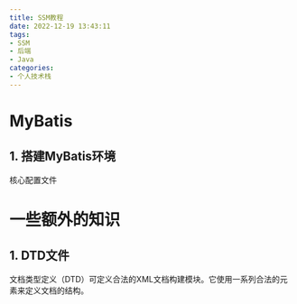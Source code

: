 ```yaml
---
title: SSM教程
date: 2022-12-19 13:43:11
tags:
- SSM
- 后端
- Java
categories:
- 个人技术栈
---
```


# MyBatis

## 1. 搭建MyBatis环境

核心配置文件



# 一些额外的知识

## 1. DTD文件

文档类型定义（DTD）可定义合法的XML文档构建模块。它使用一系列合法的元素来定义文档的结构。
